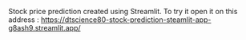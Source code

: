 Stock price prediction created using Streamlit.
To try it open it on this address : https://dtscience80-stock-prediction-steamlit-app-g8ash9.streamlit.app/
